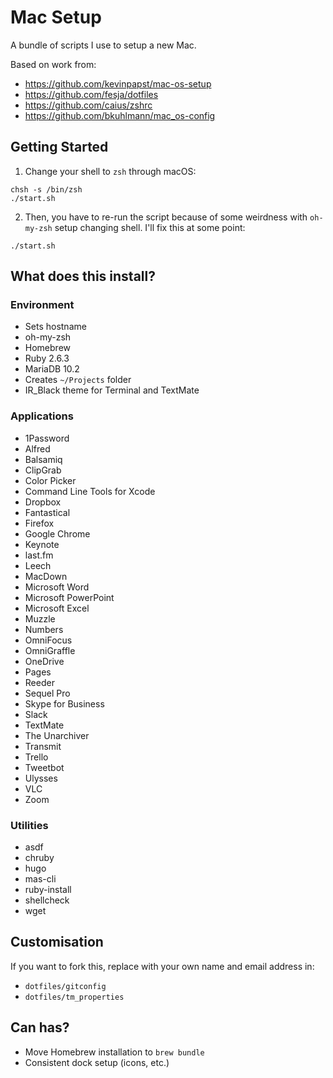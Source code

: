 # Mac Setup

A bundle of scripts I use to setup a new Mac.

Based on work from:

* https://github.com/kevinpapst/mac-os-setup
* https://github.com/fesja/dotfiles
* https://github.com/caius/zshrc
* https://github.com/bkuhlmann/mac_os-config

## Getting Started

1. Change your shell to `zsh` through macOS:

```
chsh -s /bin/zsh
./start.sh
```

2. Then, you have to re-run the script because of some weirdness with `oh-my-zsh` setup changing shell. I'll fix this at some point:

```
./start.sh
```

## What does this install?

### Environment

* Sets hostname
* oh-my-zsh
* Homebrew
* Ruby 2.6.3
* MariaDB 10.2
* Creates `~/Projects` folder
* IR_Black theme for Terminal and TextMate

### Applications

* 1Password
* Alfred
* Balsamiq
* ClipGrab
* Color Picker
* Command Line Tools for Xcode
* Dropbox
* Fantastical
* Firefox
* Google Chrome
* Keynote
* last.fm
* Leech
* MacDown
* Microsoft Word
* Microsoft PowerPoint
* Microsoft Excel
* Muzzle
* Numbers
* OmniFocus
* OmniGraffle
* OneDrive
* Pages
* Reeder
* Sequel Pro
* Skype for Business
* Slack
* TextMate
* The Unarchiver
* Transmit
* Trello
* Tweetbot
* Ulysses
* VLC
* Zoom

### Utilities

* asdf
* chruby
* hugo
* mas-cli
* ruby-install
* shellcheck
* wget

## Customisation

If you want to fork this, replace with your own name and email address in:

* `dotfiles/gitconfig`
* `dotfiles/tm_properties`

## Can has?

* Move Homebrew installation to `brew bundle`
* Consistent dock setup (icons, etc.)
